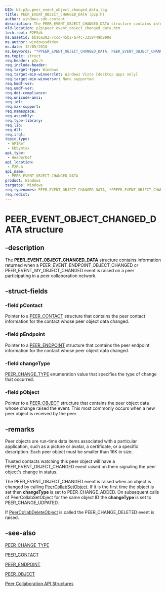 ```yaml
---
UID: NS:p2p.peer_event_object_changed_data_tag
title: PEER_EVENT_OBJECT_CHANGED_DATA (p2p.h)
author: windows-sdk-content
description: The PEER_EVENT_OBJECT_CHANGED_DATA structure contains information returned when a PEER_EVENT_ENDPOINT_OBJECT_CHANGED or PEER_EVENT_MY_OBJECT_CHANGED event is raised on a peer participating in a peer collaboration network.
old-location: p2p\peer_event_object_changed_data.htm
tech.root: P2PSdk
ms.assetid: bba6a282-7ccd-45b2-a74c-3258449b990e
ms.author: windowssdkdev
ms.date: 12/05/2018
ms.keywords: "*PPEER_EVENT_OBJECT_CHANGED_DATA, PEER_EVENT_OBJECT_CHANGED_DATA, PEER_EVENT_OBJECT_CHANGED_DATA structure [Peer Networking], PPEER_EVENT_OBJECT_CHANGED_DATA, PPEER_EVENT_OBJECT_CHANGED_DATA structure pointer [Peer Networking], p2p.peer_event_object_changed_data, p2p/PEER_EVENT_OBJECT_CHANGED_DATA, p2p/PPEER_EVENT_OBJECT_CHANGED_DATA"
ms.topic: struct
req.header: p2p.h
req.include-header: 
req.target-type: Windows
req.target-min-winverclnt: Windows Vista [desktop apps only]
req.target-min-winversvr: None supported
req.kmdf-ver: 
req.umdf-ver: 
req.ddi-compliance: 
req.unicode-ansi: 
req.idl: 
req.max-support: 
req.namespace: 
req.assembly: 
req.type-library: 
req.lib: 
req.dll: 
req.irql: 
topic_type:
 - APIRef
 - kbSyntax
api_type:
 - HeaderDef
api_location:
 - P2P.h
api_name:
 - PEER_EVENT_OBJECT_CHANGED_DATA
product: Windows
targetos: Windows
req.typenames: PEER_EVENT_OBJECT_CHANGED_DATA, *PPEER_EVENT_OBJECT_CHANGED_DATA
req.redist: 
---
```


# PEER_EVENT_OBJECT_CHANGED_DATA structure


## -description


The <b>PEER_EVENT_OBJECT_CHANGED_DATA</b> structure contains information returned when a PEER_EVENT_ENDPOINT_OBJECT_CHANGED or PEER_EVENT_MY_OBJECT_CHANGED event is raised on a peer participating in a peer collaboration network.


## -struct-fields




### -field pContact

Pointer to a <a href="https://msdn.microsoft.com/b84a17fc-35d6-4098-9bb3-18e708541a80">PEER_CONTACT</a> structure that contains the peer contact information for the contact whose peer object data changed.


### -field pEndpoint

Pointer to a <a href="https://msdn.microsoft.com/9687b332-14ed-4023-b8c2-437d75fd0298">PEER_ENDPOINT</a> structure that contains the peer endpoint information for the contact whose peer object data changed.


### -field changeType


<a href="https://msdn.microsoft.com/ef8f1cc7-e1db-4d6d-9ff6-141746d0787a">PEER_CHANGE_TYPE</a> enumeration value that specifies the type of change that occurred.


### -field pObject

Pointer to a <a href="https://msdn.microsoft.com/6babceaf-9648-4226-a0ce-6f4ae831e4a7">PEER_OBJECT</a> structure that contains the peer object data whose change raised the event. This most commonly occurs when a new peer object is received by the peer.


## -remarks



Peer objects are run-time data items associated with a particular application, such as a picture or avatar, a certificate, or a specific description. Each peer object must be smaller than 16K in size.

Trusted contacts watching this peer object will have a PEER_EVENT_OBJECT_CHANGED event raised on them signaling the peer object's change in status.

The PEER_EVENT_OBJECT_CHANGED event is raised when an object is changed by calling <a href="https://msdn.microsoft.com/99a3e206-7d76-4773-956c-bbd101766392">PeerCollabSetObject</a>. If it is the first time the object is set then <b>changeType</b> is set to PEER_CHANGE_ADDED. On subsequent calls of PeerCollabSetObject for the same object ID the <b>changeType</b> is set to PEER_CHANGE_UDPATED.

If <a href="https://msdn.microsoft.com/4849f8da-7f8a-4951-94eb-624ee186ec83">PeerCollabDeleteObject</a> is called the PEER_CHANGE_DELETED event is raised.




## -see-also




<a href="https://msdn.microsoft.com/ef8f1cc7-e1db-4d6d-9ff6-141746d0787a">PEER_CHANGE_TYPE</a>



<a href="https://msdn.microsoft.com/b84a17fc-35d6-4098-9bb3-18e708541a80">PEER_CONTACT</a>



<a href="https://msdn.microsoft.com/9687b332-14ed-4023-b8c2-437d75fd0298">PEER_ENDPOINT</a>



<a href="https://msdn.microsoft.com/6babceaf-9648-4226-a0ce-6f4ae831e4a7">PEER_OBJECT</a>



<a href="https://msdn.microsoft.com/2634899c-3263-45ce-9fac-407e11e42cd4">Peer Collaboration API Structures</a>
 

 

